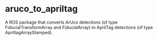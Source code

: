 # aruco_to_apriltag
A ROS package that converts ArUco detections (of type FiducialTransformArray and FiducialArray) to AprilTag detections (of type ApriltagArrayStamped).
